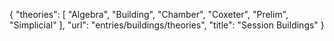 {
    "theories": [
        "Algebra",
        "Building",
        "Chamber",
        "Coxeter",
        "Prelim",
        "Simplicial"
    ],
    "url": "entries/buildings/theories",
    "title": "Session Buildings"
}